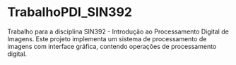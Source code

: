 # TrabalhoPDI_SIN392
Trabalho para a disciplina SIN392 - Introdução ao Processamento Digital de Imagens. Este projeto implementa um sistema de processamento de imagens com interface gráfica, contendo operações de processamento digital.
